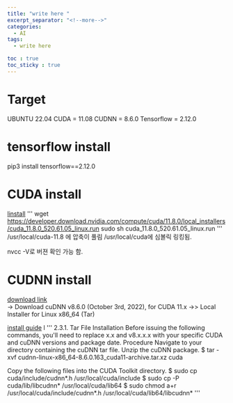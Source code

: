 ```yaml
---
title: "write here "
excerpt_separator: "<!--more-->"
categories:
  - AI
tags:
  - write here

toc : true
toc_sticky : true
---
```



# Target
UBUNTU 22.04
CUDA = 11.08
CUDNN = 8.6.0
Tensorflow = 2.12.0

# tensorflow install
pip3 install tensorflow==2.12.0

# CUDA install
[linstall](https://developer.nvidia.com/cuda-11-8-0-download-archive?target_os=Linux&target_arch=x86_64&Distribution=Ubuntu&target_version=22.04&target_type=runfile_local)
'''
wget https://developer.download.nvidia.com/compute/cuda/11.8.0/local_installers/cuda_11.8.0_520.61.05_linux.run
sudo sh cuda_11.8.0_520.61.05_linux.run
'''
/usr/local/cuda-11.8 에 압축이 풀림
/usr/local/cuda에 심볼릭 링킹됨. 

nvcc -V로 버젼 확인 가능 함. 

# CUDNN install
[download link](https://developer.nvidia.com/rdp/cudnn-archive)    
-> Download cuDNN v8.6.0 (October 3rd, 2022), for CUDA 11.x
->> Local Installer for Linux x86_64 (Tar) 

[install guide](https://docs.nvidia.com/deeplearning/cudnn/archives/cudnn-811/install-guide/index.htm)   l
'''
2.3.1. Tar File Installation
Before issuing the following commands, you'll need to replace x.x and v8.x.x.x with your specific CUDA and cuDNN versions and package date.
Procedure
Navigate to your <cudnnpath> directory containing the cuDNN tar file.
Unzip the cuDNN package.
$ tar -xvf cudnn-linux-x86_64-8.6.0.163_cuda11-archive.tar.xz cuda

Copy the following files into the CUDA Toolkit directory.
$ sudo cp cuda/include/cudnn*.h /usr/local/cuda/include 
$ sudo cp -P cuda/lib/libcudnn* /usr/local/cuda/lib64 
$ sudo chmod a+r /usr/local/cuda/include/cudnn*.h /usr/local/cuda/lib64/libcudnn*
'''

